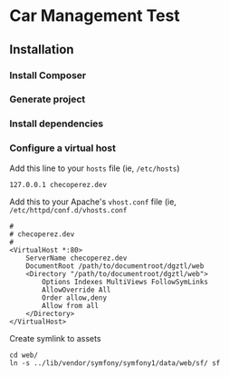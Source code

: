# Car Management Test

## Installation

### Install Composer

### Generate project

### Install dependencies

### Configure a virtual host

Add this line to your `hosts` file (ie, `/etc/hosts`)

    127.0.0.1 checoperez.dev
    
Add this to your Apache's `vhost.conf` file (ie, `/etc/httpd/conf.d/vhosts.conf`

    #
    # checoperez.dev
    #
    <VirtualHost *:80>
        ServerName checoperez.dev
        DocumentRoot /path/to/documentroot/dgztl/web
        <Directory "/path/to/documentroot/dgztl/web">
            Options Indexes MultiViews FollowSymLinks
            AllowOverride All
            Order allow,deny
            Allow from all
        </Directory>
    </VirtualHost>
    
Create symlink to assets

    cd web/
    ln -s ../lib/vendor/symfony/symfony1/data/web/sf/ sf

